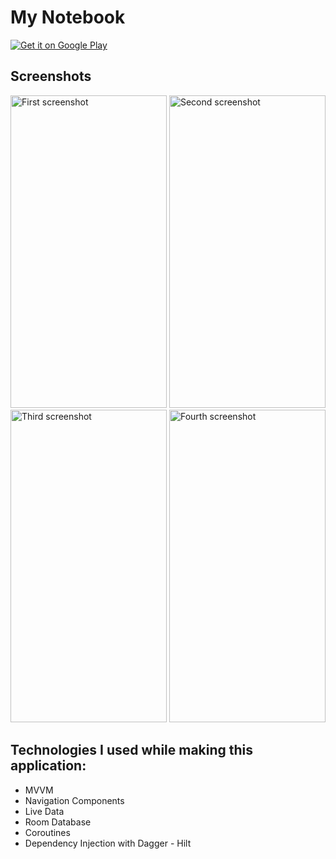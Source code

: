 # My Notebook

<a href='https://play.google.com/store/apps/details?id=com.dogactnrvrdi.notesapp&pcampaignid=pcampaignidMKT-Other-global-all-co-prtnr-py-PartBadge-Mar2515-1' target="blank">
  <img alt='Get it on Google Play' src='https://play.google.com/intl/en_us/badges/static/images/badges/en_badge_web_generic.png'/>
</a>

## Screenshots
  <img alt='First screenshot' src='https://user-images.githubusercontent.com/79077076/247621529-5be60d39-888c-4881-a4da-b0245ede9fe1.jpg' width="250" height="500"/> <img alt='Second screenshot' src='https://user-images.githubusercontent.com/79077076/247621554-4afc14fd-3e4a-4985-b264-624f1474acee.jpg' width="250" height="500"/> 
  <img alt='Third screenshot' src='https://user-images.githubusercontent.com/79077076/247621541-f95b00cb-e5e4-4e4f-bd43-1e92bac3329b.jpg' width="250" height="500"/> <img alt='Fourth screenshot' src='https://user-images.githubusercontent.com/79077076/247621515-00e11c2b-7af5-47ae-96c5-811dd36cd308.jpg' width="250" height="500"/>

## Technologies I used while making this application:
- MVVM
- Navigation Components
- Live Data
- Room Database
- Coroutines
- Dependency Injection with Dagger - Hilt
